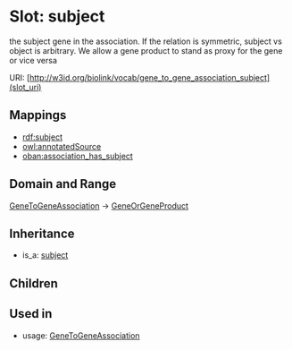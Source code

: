 # Slot: subject


the subject gene in the association. If the relation is symmetric, subject vs object is arbitrary. We allow a gene product to stand as proxy for the gene or vice versa

URI: [http://w3id.org/biolink/vocab/gene_to_gene_association_subject](slot_uri)
## Mappings

 * [rdf:subject](http://purl.obolibrary.org/obo/rdf_subject)
 * [owl:annotatedSource](http://purl.obolibrary.org/obo/owl_annotatedSource)
 * [oban:association_has_subject](http://purl.obolibrary.org/obo/oban_association_has_subject)
## Domain and Range

[GeneToGeneAssociation](GeneToGeneAssociation.md) -> [GeneOrGeneProduct](GeneOrGeneProduct.md)
## Inheritance

 *  is_a: [subject](subject.md)
## Children

## Used in

 *  usage: [GeneToGeneAssociation](GeneToGeneAssociation.md)
